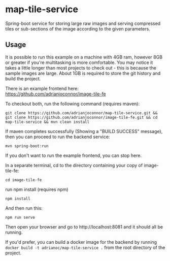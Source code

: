 # map-tile-service

Spring-boot service for storing large raw images and serving compressed tiles or sub-sections of the image according to the given parameters.

## Usage
It is possible to run this example on a machine with 4GB ram, however 8GB or greater if you're multitasking is more comfortable.
You may notice it takes a little longer than most projects to check out - this is because the sample images are large. About 1GB is required to store the git history and build the project.

There is an example frontend here: https://github.com/adrianjoconnor/image-tile-fe

To checkout both, run the following command (requires maven):

`git clone https://github.com/adrianjoconnor/map-tile-service.git && git clone https://github.com/adrianjoconnor/image-tile-fe.git && cd map-tile-service && mvn clean install`

If maven completes successfully (Showing a "BUILD SUCCESS" message), then you can proceed to run the backend service:

`mvn spring-boot:run`

If you don't want to run the example frontend, you can stop here.

In a separate terminal, cd to the directory containing your copy of image-tile-fe:

`cd image-tile-fe`

run npm install (requires npm)

`npm install`

And then run this:
 
`npm run serve`

Then open your browser and go to http://localhost:8081 and it should all be running.

If you'd prefer, you can build a docker image for the backend by running 
`docker build -t adrianoc/map-tile-service .`
from the root directory of the project.
